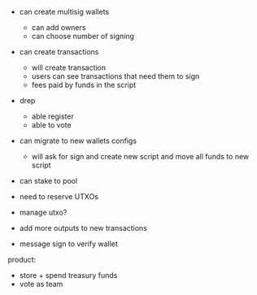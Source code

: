 - can create multisig wallets
  - can add owners
  - can choose number of signing

- can create transactions
  - will create transaction
  - users can see transactions that need them to sign
  - fees paid by funds in the script

- drep
  - able register
  - able to vote

- can migrate to new wallets configs
  - will ask for sign and create new script and move all funds to new script

- can stake to pool

- need to reserve UTXOs
- manage utxo?
- add more outputs to new transactions
- message sign to verify wallet

product:
- store + spend treasury funds
- vote as team

